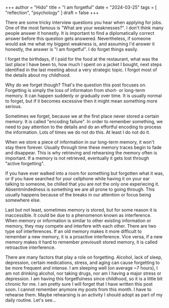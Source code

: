 +++
author = "Hido"
title = "I am forgetful"
date = "2024-03-25"
tags = [
  "reflection",
  "psychology"
]
draft = false
+++



There are some tricky interview questions you hear when applying for jobs. One of the most famous is "What are your weaknesses?". I don't think many people answer it honestly. It is important to find a diplomatically correct answer before this question gets answered. Nevertheless, if someone would ask me what my biggest weakness is, and assuming I'd answer it honestly, the answer is "I am forgetful". I do forget things easily. 

I forget the birthdays, if I paid for the food at the restaurant, what was the last place I have been to, how much I spent on a jacket I bought, next steps identified in the last meeting about a very strategic topic. I forgot most of the details about my childhood. 

Why do we forget though? That's the question this post focuses on. Forgetting is simply the loss of informaton from short- or long-term memory. It can happen suddenly or gradually over time. It is usually normal to forget, but if it becomes excessive then it might mean something more serious.

Sometimes we forget, because we at the first place never stored a certain memory. It is called "encoding failure". In order to remember something, we need to pay attention to the details and do an effortful encoding to process the information. Lots of times we do not do this. At least I do not do it. 

When we store a piece of information in our long-term memory, it won't stay there forever. Usually through time these memory traces begin to fade and disappear. This is why retrieving and rehearsing the memory often is important. If a memory is not retrieved, eventually it gets lost through "active forgetting". 

If you have ever walked into a room for something but forgotten what it was, or if you have searched for your cellphone while having it on your ear talking to someone, be chilled that you are not the only one experiecing it. Absentmindedness is something we are all prone to going through. This usually happens because of the breaks in our attention or focus being somewhere else. 

Last but not least, sometimes memory is stored, but for some reason it is inaccessible. It could be due to a phenomenon known as interference. When memory or information is similar to other existing information or memory, they may compete and interfere with each other. There are two type sof interferences. If an old memory makes it more difficult to remember a new memory, it is a proactive interference. Vice versa, if a new memory makes it hard to remember previouslt stored memory, it is called retroactive interference.  

There are many factors that play a role on forgetting. Alcohol, lack of sleep, depression, certain medications, stress, and aging can cause forgetting to be more frequent and intense. I am sleeping well (on average ~7 hours), I am not drinking alcohol, nor taking drugs, nor am I having a major stress or depression. I am having this forgetfulness since childhood, so it is a little bit chronic for me. I am pretty sure I will forget that I have written this post soon. I cannot remember anymore my posts from this month. I have to rehearse them. Maybe rehearsing is an activity I should adopt as part of my daily routine. Let's see...